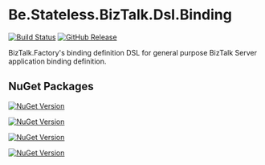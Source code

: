 ﻿# Be.Stateless.BizTalk.Dsl.Binding

[![Build Status](https://dev.azure.com/icraftsoftware/be.stateless/_apis/build/status/Be.Stateless.BizTalk.Dsl.Binding%20Manual%20Release?branchName=master)](https://dev.azure.com/icraftsoftware/be.stateless/_build/latest?definitionId=62&branchName=master)
[![GitHub Release](https://img.shields.io/github/v/release/icraftsoftware/Be.Stateless.BizTalk.Dsl.Binding?label=Release&logo=github)](https://github.com/icraftsoftware/Be.Stateless.BizTalk.Dsl.Binding/releases/latest)

BizTalk.Factory's binding definition DSL for general purpose BizTalk Server application binding definition.

## NuGet Packages

[![NuGet Version](https://img.shields.io/nuget/v/Be.Stateless.BizTalk.Dsl.Binding.svg?label=Be.Stateless.BizTalk.Dsl.Binding&style=flat&logo=nuget)](https://www.nuget.org/packages/Be.Stateless.BizTalk.Dsl.Binding/)

[![NuGet Version](https://img.shields.io/nuget/v/Be.Stateless.BizTalk.Dsl.Binding.Conventions.svg?label=Be.Stateless.BizTalk.Dsl.Binding.Conventions&style=flat&logo=nuget)](https://www.nuget.org/packages/Be.Stateless.BizTalk.Dsl.Binding.Conventions/)

[![NuGet Version](https://img.shields.io/nuget/v/Be.Stateless.BizTalk.Dsl.Binding.Unit.svg?label=Be.Stateless.BizTalk.Dsl.Binding.Unit&style=flat&logo=nuget)](https://www.nuget.org/packages/Be.Stateless.BizTalk.Dsl.Binding.Unit/)

[![NuGet Version](https://img.shields.io/nuget/v/Be.Stateless.BizTalk.Dsl.Environment.Settings.svg?label=Be.Stateless.BizTalk.Dsl.Environment.Settings&style=flat&logo=nuget)](https://www.nuget.org/packages/Be.Stateless.BizTalk.Dsl.Environment.Settings/)
